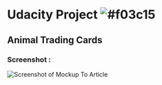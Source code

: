 # Udacity Project ![#f03c15](https://placehold.it/15/f03c15/000000?text=+) 
## Animal Trading Cards

### Screenshot : 

![ Screenshot of Mockup To Article](http://i.prntscr.com/pDRU9I8bQZiYofghoZyLvw.png)

